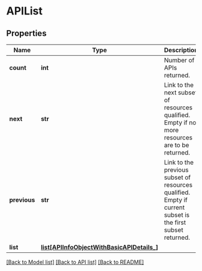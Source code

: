 # APIList

## Properties
Name | Type | Description | Notes
------------ | ------------- | ------------- | -------------
**count** | **int** | Number of APIs returned.  | [optional] 
**next** | **str** | Link to the next subset of resources qualified. Empty if no more resources are to be returned.  | [optional] 
**previous** | **str** | Link to the previous subset of resources qualified. Empty if current subset is the first subset returned.  | [optional] 
**list** | [**list[APIInfoObjectWithBasicAPIDetails_]**](APIInfoObjectWithBasicAPIDetails_.md) |  | [optional] 

[[Back to Model list]](../README.md#documentation-for-models) [[Back to API list]](../README.md#documentation-for-api-endpoints) [[Back to README]](../README.md)


